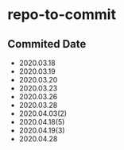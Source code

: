 # repo-to-commit

## Commited Date
- 2020.03.18
- 2020.03.19
- 2020.03.20
- 2020.03.23
- 2020.03.26
- 2020.03.28
- 2020.04.03(2)
- 2020.04.18(5)
- 2020.04.19(3)
- 2020.04.28
